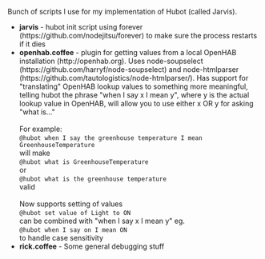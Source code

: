 Bunch of scripts I use for my implementation of Hubot (called Jarvis).
<ul>
<li><b>jarvis</b> - hubot init script using forever (https://github.com/nodejitsu/forever) to make sure the process restarts if it dies</li>
<li><b>openhab.coffee</b> - plugin for getting values from a local OpenHAB installation (http://openhab.org). Uses node-soupselect (https://github.com/harryf/node-soupselect) and node-htmlparser (https://github.com/tautologistics/node-htmlparser/). Has support for "translating" OpenHAB lookup values to something more meaningful, telling hubot the phrase "when I say x I mean y", where y is the actual lookup value in OpenHAB, will allow you to use either x OR y for asking "what is..."<br><br>
For example: <br><code>@hubot when I say the greenhouse temperature I mean GreenhouseTemperature</code><br>will make <br><code>@hubot what is GreenhouseTemperature</code><br>or<br><code>@hubot what is the greenhouse temperature</code><br>valid<br><br>Now supports setting of values<br><code>@hubot set value of Light to ON</code><br>can be combined with "when I say x I mean y" eg.<br><code>@hubot when I say on I mean ON</code><br>to handle case sensitivity
</li>
<li><b>rick.coffee</b> - Some general debugging stuff
</ul>
